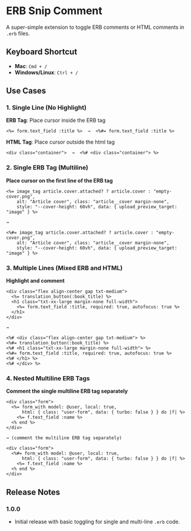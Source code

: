 # ERB Snip Comment

A super-simple extension to toggle ERB comments or HTML comments in `.erb` files.

## Keyboard Shortcut
- **Mac**: `Cmd + /`
- **Windows/Linux**: `Ctrl + /`

## Use Cases

### 1. Single Line (No Highlight)
**ERB Tag**: Place cursor inside the ERB tag
```erb
<%= form.text_field :title %>  →  <%#= form.text_field :title %>
```

**HTML Tag**: Place cursor outside the html tag
```erb
<div class="container">  →  <%# <div class="container"> %>
```

### 2. Single ERB Tag (Multiline)
**Place cursor on the first line of the ERB tag**
```erb
<%= image_tag article.cover.attached? ? article.cover : "empty-cover.png", 
    alt: "Article cover", class: "article__cover margin-none", 
    style: "--cover-height: 60vh", data: { upload_preview_target: "image" } %>

→

<%#= image_tag article.cover.attached? ? article.cover : "empty-cover.png", 
    alt: "Article cover", class: "article__cover margin-none", 
    style: "--cover-height: 60vh", data: { upload_preview_target: "image" } %>
```

### 3. Multiple Lines (Mixed ERB and HTML)
**Highlight and comment**
```erb
<div class="flex align-center gap txt-medium">
  <%= translation_button(:book_title) %>
  <h1 class="txt-xx-large margin-none full-width">
    <%= form.text_field :title, required: true, autofocus: true %>
  </h1>
</div>

→

<%# <div class="flex align-center gap txt-medium"> %>
<%#= translation_button(:book_title) %>
<%# <h1 class="txt-xx-large margin-none full-width"> %>
<%#= form.text_field :title, required: true, autofocus: true %>
<%# </h1> %>
<%# </div> %>
```

### 4. Nested Multiline ERB Tags
**Comment the single multiline ERB tag separately**
```erb
<div class="form">
  <%= form_with model: @user, local: true, 
      html: { class: "user-form", data: { turbo: false } } do |f| %>
    <%= f.text_field :name %>
  <% end %>
</div>

→ (comment the multiline ERB tag separately)

<div class="form">
  <%#= form_with model: @user, local: true, 
      html: { class: "user-form", data: { turbo: false } } do |f| %>
    <%= f.text_field :name %>
  <% end %>
</div>
```
## Release Notes

### 1.0.0
- Initial release with basic toggling for single and multi-line `.erb` code.
